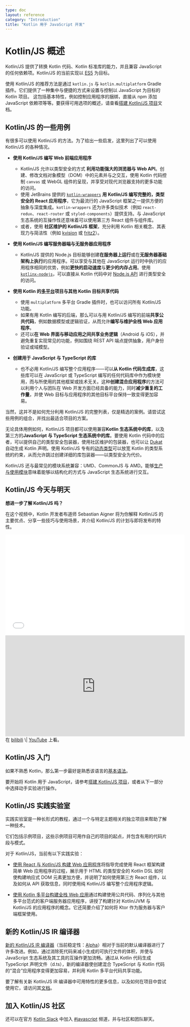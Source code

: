 ```yaml
---
type: doc
layout: reference
category: "Introduction"
title: "Kotlin 用于 JavaScript 开发"
---
```


# Kotlin/JS 概述

Kotlin/JS 提供了转换 Kotlin 代码、Kotlin 标准库的能力，并且兼容 JavaScript 的任何依赖项。Kotlin/JS 的当前实现以 [ES5](https://www.ecma-international.org/ecma-262/5.1/) 为目标。

使用 Kotlin/JS 的推荐方法是通过 `kotlin.js` 与 `kotlin.multiplatform` Gradle 插件。它们提供了一种集中与便捷的方式来设置与控制以 JavaScript 为目标的 Kotlin 项目。
这包括基本特性，例如控制应用程序的捆绑，直接从 npm 添加 JavaScript 依赖项等等。要获得可用选项的概述，请查看[搭建 Kotlin/JS 项目](js-project-setup.html)文档。

## Kotlin/JS 的一些用例

有很多可以使用 Kotlin/JS 的方法。为了给出一些启发，这里列出了可以使用 Kotlin/JS 的各种情况。

* **使用 Kotlin/JS 编写 Web 前端应用程序**
    * Kotlin/JS 允许以类型安全的方式 **利用功能强大的浏览器与 Web API**。创建、修改文档对象模型（DOM）中的元素并与之交互，使用 Kotlin 代码控制 `canvas` 或 WebGL 组件的呈现，并享受对现代浏览器支持的更多功能的访问。
    * 使用 JetBrains 提供的 [`kotlin-wrappers`](https://github.com/JetBrains/kotlin-wrappers) **用 Kotlin/JS 编写完整的，类型安全的 React 应用程序**，它为最流行的 JavaScript 框架之一提供方便的抽象与深度集成。`kotlin-wrappers` 还为许多类似技术（例如 `react-redux`、`react-router` 或 `styled-components`）提供支持。与 JavaScript 生态系统的互操作性还意味着可以使用第三方 React 组件与组件库。
    * 或者，使用 **社区维护的 Kotlin/JS 框架**，充分利用 Kotlin 相关概念、其表现力与简洁性（例如 [kvision](https://kvision.io) 或 [fritz2](https://www.fritz2.dev/)）。

* **使用 Kotlin/JS 编写服务器端与无服务器应用程序**
    * Kotlin/JS 提供的 Node.js 目标能够创建**在服务器上运行**或在**无服务器基础架构上执行**的应用程序。可以享受与其他在 JavaScript 运行时中执行的应用程序相同的优势，例如**更快的启动速度**与**更少的内存占用**。使用 [`kotlinx-nodejs`](https://github.com/Kotlin/kotlinx-nodejs)，可以直接从 Kotlin 代码中对 [Node.js API](https://nodejs.org/docs/latest/api/) 进行类型安全的访问。

*  **使用 Kotlin 的[多平台](multiplatform.html)项目与其他 Kotlin 目标共享代码**
    * 使用 `multiplatform` 多平台 Gradle 插件时，也可以访问所有 Kotlin/JS 功能。
    * 如果有用 Kotlin 编写的后端，那么可以与用 Kotlin/JS 编写的前端**共享公共代码**，例如数据模型或逻辑验证，从而允许**编写与维护全栈 Web 应用程序**。
    * 还可以**在 Web 界面与移动应用之间共享业务逻辑**（Android 与 iOS），并避免重复实现常见的功能，例如围绕 REST API 端点提供抽象，用户身份验证或域模型。

* **创建用于 JavaScript 与 TypeScript 的库**
    * 也不必用 Kotlin/JS 编写整个应用程序——可以**从 Kotlin 代码生成库**，这些库可以在 JavaScript 或 TypeScript 编写的任何代码库中作为模块使用，而与所使用的其他框架或技术无关。这种**创建混合应用程序**的方法可以利用个人与团队在 Web 开发方面已经具备的能力，同时**减少重复的工作量**，并使 Web 目标与应用程序的其他目标平台保持一致变得更加容易。

当然，这并不是如何充分利用 Kotlin/JS 的完整列表，仅是精选的案例。请尝试这些用例的组合，并找出最适合项目的方案。

无论具体用例如何，Kotlin/JS 项目都可以使用兼容**Kotlin 生态系统中的库**，以及第三方的**JavaScript 与 TypeScript 生态系统中的库**。要使用 Kotlin 代码中的后者，可以提供自己的类型安全包装器，使用社区维护的包装器，也可以让 [Dukat](js-external-declarations-with-dukat.html) 自动生成 Kotlin 声明。使用 Kotlin/JS 专有的[动态类型](dynamic-type.html)可以放宽 Kotlin 的类型系统的约束，从而允许跳过创建详细的库包装器——以类型安全为代价。

Kotlin/JS 还与最常见的模块系统兼容：UMD、CommonJS 与 AMD。能够[生产与使用模块](/docs/tutorials/javascript/working-with-modules/working-with-modules.html)意味着能够以结构化的方式与 JavaScript 生态系统进行交互。

## Kotlin/JS 今天与明天

**想进一步了解 Kotlin/JS 吗？**

在这个视频中，Kotlin 开发者布道师 Sebastian Aigner 将为你解释 Kotlin/JS 的主要优点、分享一些技巧与使用场景，并介绍 Kotlin/JS 的计划与即将发布的特性。
<iframe width="560" height="315" src="//player.bilibili.com/player.html?aid=926746622&bvid=BV1FT4y1L77i&cid=223227283&page=1" scrolling="no" border="0" frameborder="no" framespacing="0" allowfullscreen="true"></iframe><br />
<iframe width="560" height="315" src="https://www.youtube.com/embed/fZUL8_kgHXg" frameborder="0" allow="accelerometer; autoplay; encrypted-media; gyroscope; picture-in-picture" allowfullscreen></iframe><br />
在 <a target="_blank" href="https://www.bilibili.com/video/BV1FT4y1L77i/">bilibili</a> \| <a target="_blank" href="https://youtu.be/fZUL8_kgHXg">YouTube</a> 上看。

## Kotlin/JS 入门

如果不熟悉 Kotlin，那么第一步最好是熟悉该语言的[基本语法](basic-syntax.html)。

要开始将 Kotlin 用于 JavaScript，请参考[搭建 Kotlin/JS 项目](/docs/reference/js-project-setup.html)，或者从下一部分中选择动手实验进行操作。

## Kotlin/JS 实践实验室

实践实验室是一种长形式的教程，通过一个与特定主题相关的独立项目来帮助了解一种技术。

它们包括示例项目，这些示例项目可用作自己的项目的起点，并包含有用的代码片段与模式。

对于 Kotlin/JS，当前有以下实践实验：

* [使用 React 与 Kotlin/JS 构建 Web 应用程序](https://play.kotlinlang.org/hands-on/Building%20Web%20Applications%20with%20React%20and%20Kotlin%20JS/01_Introduction)将指导完成使用 React 框架构建简单 Web 应用程序的过程，展示用于 HTML 的类型安全的 Kotlin DSL 如何使构建响应式 DOM 元素更加方便，并说明了如何使用第三方 React 组件，以及如何从 API 获取信息，同时使用纯 Kotlin/JS 编写整个应用程序逻辑。

* [使用 Kotlin 多平台构建全栈 Web 应用](https://play.kotlinlang.org/hands-on/Full%20Stack%20Web%20App%20with%20Kotlin%20Multiplatform/01_Introduction)通过构建使用公共代码、序列化与其他多平台范式的客户端服务器应用程序，讲授了构建针对 Kotlin/JVM 与 Kotlin/JS 的应用程序的概念。它还简要介绍了如何将 Ktor 作为服务器与客户端框架使用。

## 新的 Kotlin/JS IR 编译器

[新的 Kotlin/JS IR 编译器](/docs/reference/js-ir-compiler.html)（当前稳定性：[Alpha](/docs/reference/evolution/components-stability.html)）相对于当前的默认编译器进行了许多改进。例如，通过消除死代码来减小生成的可执行文件的体积，并使与 JavaScript 生态系统及其工具的互操作更加流畅。通过从 Kotlin 代码生成 TypeScript 声明文件（d.ts），新的编译器使创建混合 TypeScript 与 Kotlin 代码的“混合”应用程序变得更加容易，并利用 Kotlin 多平台代码共享功能。

要了解有关新 Kotlin/JS IR 编译器中可用特性的更多信息，以及如何在项目中尝试使用它，请访问其[文档](/docs/reference/js-ir-compiler.html)。

## 加入 Kotlin/JS 社区
还可以在官方 [Kotlin Slack](https://surveys.jetbrains.com/s3/kotlin-slack-sign-up) 中加入 [#javascript](https://kotlinlang.slack.com/archives/C0B8L3U69) 频道，并与社区和团队聊天。
